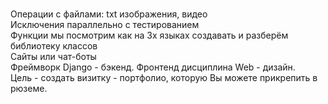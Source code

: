 <BR>Операции с файлами: txt изображения, видео
<BR>Исключения параллельно с тестированием
<BR>Функции мы посмотрим как на 3х языках создавать и разберём библиотеку классов
<BR>Сайты или чат-боты
<BR>Фреймворк Django - бэкенд. Фронтенд дисциплина Web - дизайн.
<BR>Цель - создать визитку - портфолио, которую Вы можете прикрепить в рюземе.
